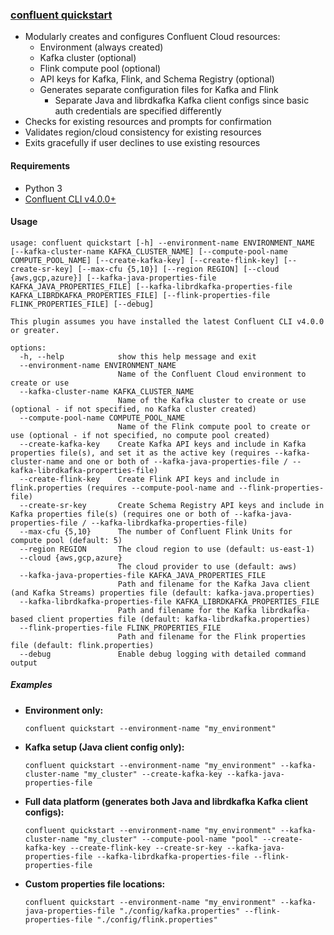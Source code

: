 ### [confluent quickstart](confluent-quickstart.py)
- Modularly creates and configures Confluent Cloud resources:
    - Environment (always created)
    - Kafka cluster (optional)
    - Flink compute pool (optional)
    - API keys for Kafka, Flink, and Schema Registry (optional)
    - Generates separate configuration files for Kafka and Flink
      - Separate Java and librdkafka Kafka client configs since basic auth credentials are specified differently
- Checks for existing resources and prompts for confirmation
- Validates region/cloud consistency for existing resources
- Exits gracefully if user declines to use existing resources

#### Requirements
- Python 3  
- [Confluent CLI v4.0.0+](https://docs.confluent.io/confluent-cli/current/install.html)

#### Usage
```text
usage: confluent quickstart [-h] --environment-name ENVIRONMENT_NAME [--kafka-cluster-name KAFKA_CLUSTER_NAME] [--compute-pool-name COMPUTE_POOL_NAME] [--create-kafka-key] [--create-flink-key] [--create-sr-key] [--max-cfu {5,10}] [--region REGION] [--cloud {aws,gcp,azure}] [--kafka-java-properties-file KAFKA_JAVA_PROPERTIES_FILE] [--kafka-librdkafka-properties-file KAFKA_LIBRDKAFKA_PROPERTIES_FILE] [--flink-properties-file FLINK_PROPERTIES_FILE] [--debug]

This plugin assumes you have installed the latest Confluent CLI v4.0.0 or greater.

options:
  -h, --help            show this help message and exit
  --environment-name ENVIRONMENT_NAME
                        Name of the Confluent Cloud environment to create or use
  --kafka-cluster-name KAFKA_CLUSTER_NAME
                        Name of the Kafka cluster to create or use (optional - if not specified, no Kafka cluster created)
  --compute-pool-name COMPUTE_POOL_NAME
                        Name of the Flink compute pool to create or use (optional - if not specified, no compute pool created)
  --create-kafka-key    Create Kafka API keys and include in Kafka properties file(s), and set it as the active key (requires --kafka-cluster-name and one or both of --kafka-java-properties-file / --kafka-librdkafka-properties-file)
  --create-flink-key    Create Flink API keys and include in flink.properties (requires --compute-pool-name and --flink-properties-file)
  --create-sr-key       Create Schema Registry API keys and include in Kafka properties file(s) (requires one or both of --kafka-java-properties-file / --kafka-librdkafka-properties-file)
  --max-cfu {5,10}      The number of Confluent Flink Units for compute pool (default: 5)
  --region REGION       The cloud region to use (default: us-east-1)
  --cloud {aws,gcp,azure}
                        The cloud provider to use (default: aws)
  --kafka-java-properties-file KAFKA_JAVA_PROPERTIES_FILE
                        Path and filename for the Kafka Java client (and Kafka Streams) properties file (default: kafka-java.properties)
  --kafka-librdkafka-properties-file KAFKA_LIBRDKAFKA_PROPERTIES_FILE
                        Path and filename for the Kafka librdkafka-based client properties file (default: kafka-librdkafka.properties)
  --flink-properties-file FLINK_PROPERTIES_FILE
                        Path and filename for the Flink properties file (default: flink.properties)
  --debug               Enable debug logging with detailed command output
```

##### Examples
- **Environment only:**
  ```
  confluent quickstart --environment-name "my_environment"
  ```
- **Kafka setup (Java client config only):**
  ```
  confluent quickstart --environment-name "my_environment" --kafka-cluster-name "my_cluster" --create-kafka-key --kafka-java-properties-file
  ```
- **Full data platform (generates both Java and librdkafka Kafka client configs):**
  ```
  confluent quickstart --environment-name "my_environment" --kafka-cluster-name "my_cluster" --compute-pool-name "pool" --create-kafka-key --create-flink-key --create-sr-key --kafka-java-properties-file --kafka-librdkafka-properties-file --flink-properties-file
  ```
- **Custom properties file locations:**
  ```
  confluent quickstart --environment-name "my_environment" --kafka-java-properties-file "./config/kafka.properties" --flink-properties-file "./config/flink.properties"
  ``` 